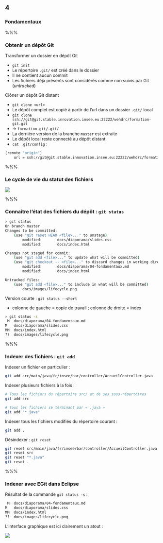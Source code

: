 <!-- .slide: data-background-image="images/logo-git.png" data-background-size="600px" class="chapter" -->
## 4
### Fondamentaux


%%%


<!-- .slide: class="slide" data-background-image="images/logo-git.png" data-background-size="600px" -->
### Obtenir un dépôt Git

Transformer un dossier en dépôt Git
 - `git init`
 - Le répertoire `.git/` est créé dans le dossier
 - Il ne contient aucun commit
 - Les fichiers déjà présents sont considérés comme non suivis par Git (_untracked_) 
 
Clôner un dépôt Git distant
 - `git clone <url>`
 - Le dépôt complet est copié à partir de l’url dans un dossier `.git/` local
  - `git clone ssh://git@git.stable.innovation.insee.eu:22222/wehdrc/formation-git.git`
  - &rarr; `formation-git/.git/`
 - La dernière version de la branche `master` est extraite
 - Le dépôt local reste connecté au dépôt distant
  - `cat .git/config` :

```bash
[remote "origin"]
	url = ssh://git@git.stable.innovation.insee.eu:22222/wehdrc/formation-git.git
```


%%%


<!-- .slide: class="slide" data-background-image="images/logo-git.png" data-background-size="600px" -->
### Le cycle de vie du statut des fichiers
<div class="center">
	<img src="images/lifecycle.png" /> 
</div>


%%%


<!-- .slide: class="slide" data-background-image="images/logo-git.png" data-background-size="600px" -->
### Connaitre l’état des fichiers du dépôt : `git status`
```bash
> git status
On branch master
Changes to be committed:
	(use "git reset HEAD <file>..." to unstage)
		modified:		docs/diaporama/slides.css
		modified:		docs/index.html

Changes not staged for commit:
	(use "git add <file>..." to update what will be committed)
	(use "git checkout -- <file>..." to discard changes in working directory)
		modified:		docs/diaporama/04-fondamentaux.md
		modified:		docs/index.html

Untracked files:
	(use "git add <file>..." to include in what will be committed)
		docs/images/lifecycle.png
```
Version courte : `git status --short`
 - colonne de gauche = copie de travail ; colonne de droite = index

```bash
> git status -s
 M	docs/diaporama/04-fondamentaux.md
M	docs/diaporama/slides.css
MM	docs/index.html
??	docs/images/lifecycle.png
```


%%%


<!-- .slide: class="slide" data-background-image="images/logo-git.png" data-background-size="600px" -->
### Indexer des fichiers : `git add`
Indexer un fichier en particulier :
```bash
git add src/main/java/fr/insee/bar/controller/AccueilController.java
```

Indexer plusieurs fichiers à la fois :
```bash
# Tous les fichiers du répertoire src/ et de ses sous-répertoires
git add src

# Tous les fichiers se terminant par « .java »
git add "*.java"
```

Indexer tous les fichiers modifiés du répertoire courant :
```bash
git add .
```

Désindexer : `git reset`
```bash
git reset src/main/java/fr/insee/bar/controller/AccueilController.java
git reset src
git reset "*.java"
git reset .
```


%%%


<!-- .slide: class="slide" data-background-image="images/logo-git.png" data-background-size="600px" -->
### Indexer avec EGit dans Eclipse

Résultat de la commande `git status -s` :
```bash
 M	docs/diaporama/04-fondamentaux.md
M	docs/diaporama/slides.css
MM	docs/index.html
??	docs/images/lifecycle.png
```

L’interface graphique est ici clairement un atout :
<div class="center">
	<img src="images/egit-add.png" /> 
</div>
